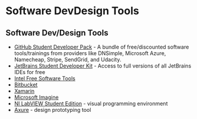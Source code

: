 # Software DevDesign Tools

## Software Dev/Design Tools

- [GitHub Student Developer Pack](https://education.github.com/pack) - A bundle of free/discounted software tools/trainings from providers like DNSimple, Microsoft Azure, Namecheap, Stripe, SendGrid, and Udacity.
- [JetBrains Student Developer Kit](http://jetbrains.com/student) - Access to full versions of all JetBrains IDEs for free
- [Intel Free Software Tools](http://software.intel.com/en-us/qualify-for-free-software/student)
- [Bitbucket](https://atlassian.com/software/views/bitbucket-academic-license.jsp)
- [Xamarin](https://xamarin.com/student)
- [Microsoft Imagine](https://catalog.imagine.microsoft.com/en-us/catalog)
- [NI LabVIEW Student Edition](http://ni.com/labviewse) - visual programming environment
- [Axure](http://axure.com/edu) - design prototyping tool
